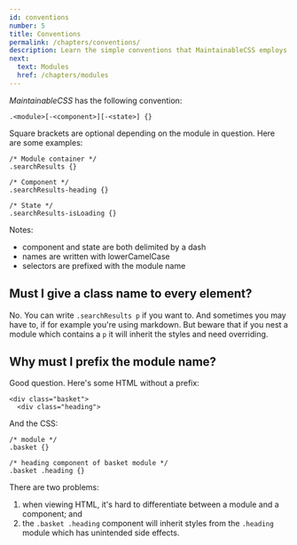 ```yaml
---
id: conventions
number: 5
title: Conventions
permalink: /chapters/conventions/
description: Learn the simple conventions that MaintainableCSS employs to write modules, components and state.
next:
  text: Modules
  href: /chapters/modules
---
```


*MaintainableCSS* has the following convention:

```
.<module>[-<component>][-<state>] {}
```

Square brackets are optional depending on the module in question. Here are some examples:

```
/* Module container */
.searchResults {}

/* Component */
.searchResults-heading {}

/* State */
.searchResults-isLoading {}
```

Notes:

- component and state are both delimited by a dash
- names are written with lowerCamelCase
- selectors are prefixed with the module name

## Must I give a class name to every element?

No. You can write `.searchResults p` if you want to. And sometimes you may have to, if for example you're using markdown. But beware that if you nest a module which contains a `p` it will inherit the styles and need overriding.

## Why must I prefix the module name?

Good question. Here's some HTML without a prefix:

```
<div class="basket">
  <div class="heading">
```

And the CSS:

```
/* module */
.basket {}

/* heading component of basket module */
.basket .heading {}
```

There are two problems:

1. when viewing HTML, it's hard to differentiate between a module and a component; and
2. the `.basket .heading` component will inherit styles from the `.heading` module which has unintended side effects.
